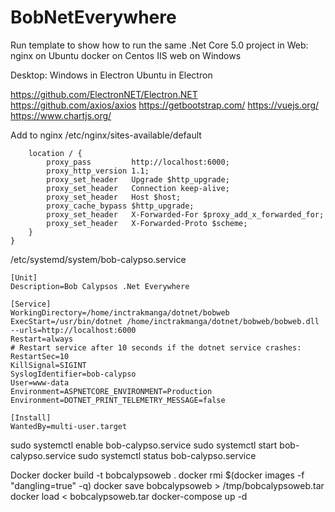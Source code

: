 # BobNetEverywhere

Run template to show how to run the same .Net Core 5.0 project in 
Web: 
	nginx on Ubuntu
	docker on Centos
	IIS web on Windows

Desktop:
	Windows in Electron
	Ubuntu in Electron


https://github.com/ElectronNET/Electron.NET
https://github.com/axios/axios
https://getbootstrap.com/
https://vuejs.org/
https://www.chartjs.org/



Add to nginx /etc/nginx/sites-available/default
```
    location / {
        proxy_pass         http://localhost:6000;
        proxy_http_version 1.1;
        proxy_set_header   Upgrade $http_upgrade;
        proxy_set_header   Connection keep-alive;
        proxy_set_header   Host $host;
        proxy_cache_bypass $http_upgrade;
        proxy_set_header   X-Forwarded-For $proxy_add_x_forwarded_for;
        proxy_set_header   X-Forwarded-Proto $scheme;
    }
}
```

/etc/systemd/system/bob-calypso.service
```
[Unit]
Description=Bob Calypsos .Net Everywhere

[Service]
WorkingDirectory=/home/inctrakmanga/dotnet/bobweb
ExecStart=/usr/bin/dotnet /home/inctrakmanga/dotnet/bobweb/bobweb.dll --urls=http://localhost:6000
Restart=always
# Restart service after 10 seconds if the dotnet service crashes:
RestartSec=10
KillSignal=SIGINT
SyslogIdentifier=bob-calypso
User=www-data
Environment=ASPNETCORE_ENVIRONMENT=Production
Environment=DOTNET_PRINT_TELEMETRY_MESSAGE=false

[Install]
WantedBy=multi-user.target
```

sudo systemctl enable bob-calypso.service
sudo systemctl start bob-calypso.service
sudo systemctl status bob-calypso.service

Docker
docker build -t bobcalypsoweb .
docker rmi $(docker images -f "dangling=true" -q)
docker save bobcalypsoweb > /tmp/bobcalypsoweb.tar
docker load < bobcalypsoweb.tar
docker-compose up -d
